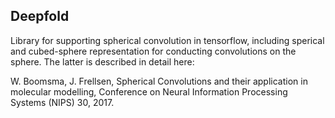 ## Deepfold

Library for supporting spherical convolution in tensorflow, including sperical and cubed-sphere representation for conducting convolutions on the sphere. The latter is described in detail here:

W. Boomsma, J. Frellsen, Spherical Convolutions and their application in molecular modelling, Conference on Neural Information Processing Systems (NIPS) 30, 2017.
